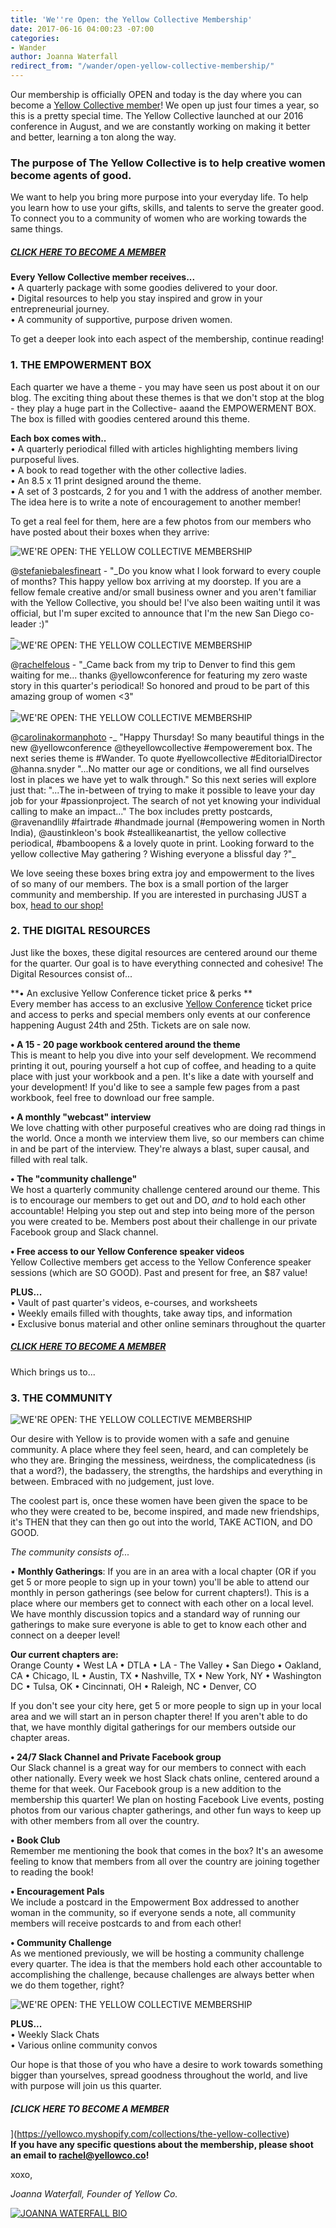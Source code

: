 ```yaml
---
title: 'We''re Open: the Yellow Collective Membership'
date: 2017-06-16 04:00:23 -07:00
categories:
- Wander
author: Joanna Waterfall
redirect_from: "/wander/open-yellow-collective-membership/"
---
```


Our membership is officially OPEN and today is the day where you can become a
[Yellow Collective member](https://yellowco.myshopify.com/collections/the-yellow-collective)! We
open up just four times a year, so this is a pretty special time. The Yellow Collective launched at
our 2016 conference in August, and we are constantly working on making it better and better,
learning a ton along the way.

### The purpose of The Yellow Collective is to help creative women become agents of good.

We want to help you bring more purpose into your everyday life. To help you learn how to use your
gifts, skills, and talents to serve the greater good. To connect you to a community of women who are
working towards the same things.

##### [CLICK HERE TO BECOME A MEMBER](https://yellowco.myshopify.com/collections/the-yellow-collective)

**Every Yellow Collective member receives...**\
• A quarterly package with some goodies delivered to your door.\
• Digital resources to help you stay inspired and grow in your entrepreneurial journey.\
• A community of supportive, purpose driven women.

To get a deeper look into each aspect of the membership, continue reading!

### **1.** **THE EMPOWERMENT BOX**

Each quarter we have a theme - you may have seen us post about it on our blog. The exciting thing
about these themes is that we don't stop at the blog - they play a huge part in the Collective-
aaand the EMPOWERMENT BOX. The box is filled with goodies centered around this theme.

**Each box comes with..**\
• A quarterly periodical filled with articles highlighting members living purposeful lives.\
• A book to read together with the other collective ladies.\
• An 8.5 x 11 print designed around the theme.\
• A set of 3 postcards, 2 for you and 1 with the address of another member. The idea here is to
write a note of encouragement to another member!

To get a real feel for them, here are a few photos from our members who have posted about their
boxes when they arrive:

![WE'RE OPEN: THE YELLOW COLLECTIVE MEMBERSHIP](https://yellow-blog-images.imgix.net/2017/06/Screenshot-2017-06-15-21.01.28.png "WE'RE OPEN: THE YELLOW COLLECTIVE MEMBERSHIP")

@[stefaniebalesfineart](https://www.instagram.com/stefaniebalesfineart/) - "_Do you know what I look
forward to every couple of months? This happy yellow box arriving at my doorstep. If you are a
fellow female creative and/or small business owner and you aren't familiar with the Yellow
Collective, you should be! I've also been waiting until it was official, but I'm super excited to
announce that I'm the new San Diego co-leader :)"\
_\
![WE'RE OPEN: THE YELLOW COLLECTIVE MEMBERSHIP](https://yellow-blog-images.imgix.net/2017/06/Screenshot-2017-06-15-20.59.32.png "WE'RE OPEN: THE YELLOW COLLECTIVE MEMBERSHIP")

@[rachelfelous](https://www.instagram.com/rachelfelous/) - "_Came back from my trip to Denver to
find this gem waiting for me... thanks @yellowconference for featuring my zero waste story in this
quarter's periodical! So honored and proud to be part of this amazing group of women <3"\
_\
![WE'RE OPEN: THE YELLOW COLLECTIVE MEMBERSHIP](https://yellow-blog-images.imgix.net/2017/06/Screenshot-2017-06-15-21.07.40.png "WE'RE OPEN: THE YELLOW COLLECTIVE MEMBERSHIP")

@[carolinakormanphoto](https://www.instagram.com/carolinakormanphoto/) -_ "Happy Thursday! So many
beautiful things in the new @yellowconference @theyellowcollective #empowerement box. The next
series theme is #Wander. To quote #yellowcollective #EditorialDirector @hanna.snyder "...No matter
our age or conditions, we all find ourselves lost in places we have yet to walk through." So this
next series will explore just that: "...The in-between of trying to make it possible to leave your
day job for your #passionproject. The search of not yet knowing your individual calling to make an
impact..." The box includes pretty postcards, @ravenandlily #fairtrade #handmade journal
(#empowering women in North India), @austinkleon's book #steallikeanartist, the yellow collective
periodical, #bamboopens & a lovely quote in print. Looking forward to the yellow collective May
gathering ? Wishing everyone a blissful day ?"_

We love seeing these boxes bring extra joy and empowerment to the lives of so many of our members.
The box is a small portion of the larger community and membership. If you are interested in
purchasing JUST a box, [head to our shop!](https://yellowco.myshopify.com/)

### **2\. THE DIGITAL RESOURCES**

Just like the boxes, these digital resources are centered around our theme for the quarter. Our goal
is to have everything connected and cohesive! The Digital Resources consist of...

**• An exclusive Yellow Conference ticket price & perks **\
Every member has access to an exclusive [Yellow Conference](http://yellowco.co/conference/) ticket price
and access to perks and special members only events at our conference happening August 24th and 25th.
Tickets are on sale now.

**• A 15 - 20 page workbook centered around the theme**\
This is meant to help you dive into your self development. We recommend printing it out, pouring yourself
a hot cup of coffee, and heading to a quite place with just your workbook and a pen. It's like a date
with yourself and your development! If you'd like to see a sample few pages from a past workbook, feel
free to download our free sample.

**• A monthly "webcast" interview**\
We love chatting with other purposeful creatives who are doing rad things in the world. Once a month
we interview them live, so our members can chime in and be part of the interview. They're always a blast,
super causal, and filled with real talk.

**• The "community challenge"**\
We host a quarterly community challenge centered around our theme. This is to encourage our members to
get out and DO, _and_ to hold each other accountable! Helping you step out and step into being more of
the person you were created to be. Members post about their challenge in our private Facebook group and
Slack channel.

**• Free access to our Yellow Conference speaker videos**\
Yellow Collective members get access to the Yellow Conference speaker sessions (which are SO GOOD). Past
and present for free, an $87 value!

**PLUS...**\
• Vault of past quarter's videos, e-courses, and worksheets\
• Weekly emails filled with thoughts, take away tips, and information\
• Exclusive bonus material and other online seminars throughout the quarter

##### [CLICK HERE TO BECOME A MEMBER](https://yellowco.myshopify.com/collections/the-yellow-collective)

Which brings us to...

### **3\. THE COMMUNITY**

![WE'RE OPEN: THE YELLOW COLLECTIVE MEMBERSHIP](https://yellow-blog-images.imgix.net/2017/06/Screenshot-2017-06-15-21.12.29.png "WE'RE OPEN: THE YELLOW COLLECTIVE MEMBERSHIP")

Our desire with Yellow is to provide women with a safe and genuine community. A place where they
feel seen, heard, and can completely be who they are. Bringing the messiness, weirdness, the
complicatedness (is that a word?), the badassery, the strengths, the hardships and everything in
between. Embraced with no judgement, just love.

The coolest part is, once these women have been given the space to be who they were created to be,
become inspired, and made new friendships, it's THEN that they can then go out into the world, TAKE
ACTION, and DO GOOD.

_The community consists of..._

• **Monthly Gatherings**: If you are in an area with a local chapter (OR if you get 5 or more people
to sign up in your town) you'll be able to attend our monthly in person gatherings (see below for
current chapters!). This is a place where our members get to connect with each other on a local
level. We have monthly discussion topics and a standard way of running our gatherings to make sure
everyone is able to get to know each other and connect on a deeper level!

**Our current chapters are:**\
Orange County • West LA • DTLA • LA - The Valley • San Diego • Oakland, CA • Chicago, IL • Austin, TX
• Nashville, TX • New York, NY • Washington DC • Tulsa, OK • Cincinnati, OH • Raleigh, NC • Denver, CO

If you don't see your city here, get 5 or more people to sign up in your local area and we will
start an in person chapter there! If you aren't able to do that, we have monthly digital gatherings
for our members outside our chapter areas.

**• 24/7 Slack Channel and Private Facebook group**\
Our Slack channel is a great way for our members to connect with each other nationally. Every week we
host Slack chats online, centered around a theme for that week. Our Facebook group is a new addition
to the membership this quarter! We plan on hosting Facebook Live events, posting photos from our various
chapter gatherings, and other fun ways to keep up with other members from all over the country.

**• Book Club**\
Remember me mentioning the book that comes in the box? It's an awesome feeling to know that members from
all over the country are joining together to reading the book!

**• Encouragement Pals**\
We include a postcard in the Empowerment Box addressed to another woman in the community, so if everyone
sends a note, all community members will receive postcards to and from each other!

**• Community Challenge**\
As we mentioned previously, we will be hosting a community challenge every quarter. The idea is that
the members hold each other accountable to accomplishing the challenge, because challenges are always
better when we do them together, right?

![WE'RE OPEN: THE YELLOW COLLECTIVE MEMBERSHIP](https://yellow-blog-images.imgix.net/2017/06/Screenshot-2017-06-15-21.33.08.png "WE'RE OPEN: THE YELLOW COLLECTIVE MEMBERSHIP")

**PLUS...**\
• Weekly Slack Chats\
• Various online community convos

Our hope is that those of you who have a desire to work towards something bigger than yourselves,
spread goodness throughout the world, and live with purpose will join us this quarter.

##### [CLICK HERE TO BECOME A MEMBER

](https://yellowco.myshopify.com/collections/the-yellow-collective)\
**If you have any specific questions about the membership, please shoot an email to rachel@yellowco.co!**

xoxo,

_Joanna Waterfall, Founder of Yellow Co._

[![JOANNA WATERFALL BIO](https://yellow-blog-images.imgix.net/2017/05/JOANNA-WATERFALL-BIO.jpg)](https://www.instagram.com/joannawaterfall/)
